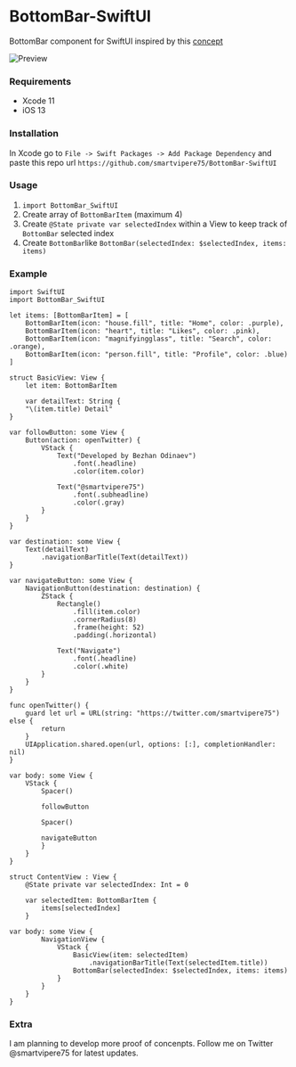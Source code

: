 # BottomBar-SwiftUI

BottomBar component for SwiftUI inspired by this [concept](https://dribbble.com/shots/5925052-Google-Bottom-Bar-Navigation-Pattern)

![Preview](./preview.gif "Preview")

### Requirements

* Xcode 11
* iOS 13

### Installation

In Xcode go to `File -> Swift Packages -> Add Package Dependency` and paste this repo url `https://github.com/smartvipere75/BottomBar-SwiftUI`

### Usage

1. `import BottomBar_SwiftUI`
2. Create array of `BottomBarItem` (maximum 4)
3. Create `@State private var selectedIndex` within a View to keep track of `BottomBar` selected index
4. Create `BottomBar`like `BottomBar(selectedIndex: $selectedIndex, items: items)`

### Example

```
import SwiftUI
import BottomBar_SwiftUI

let items: [BottomBarItem] = [
    BottomBarItem(icon: "house.fill", title: "Home", color: .purple),
    BottomBarItem(icon: "heart", title: "Likes", color: .pink),
    BottomBarItem(icon: "magnifyingglass", title: "Search", color: .orange),
    BottomBarItem(icon: "person.fill", title: "Profile", color: .blue)
]

struct BasicView: View {
    let item: BottomBarItem

    var detailText: String {
    "\(item.title) Detail"
}

var followButton: some View {
    Button(action: openTwitter) {
        VStack {
            Text("Developed by Bezhan Odinaev")
                .font(.headline)
                .color(item.color)

            Text("@smartvipere75")
                .font(.subheadline)
                .color(.gray)
        }
    }
}

var destination: some View {
    Text(detailText)
        .navigationBarTitle(Text(detailText))
}

var navigateButton: some View {
    NavigationButton(destination: destination) {
        ZStack {
            Rectangle()
                .fill(item.color)
                .cornerRadius(8)
                .frame(height: 52)
                .padding(.horizontal)

            Text("Navigate")
                .font(.headline)
                .color(.white)
        }
    }
}

func openTwitter() {
    guard let url = URL(string: "https://twitter.com/smartvipere75") else {
        return
    }
    UIApplication.shared.open(url, options: [:], completionHandler: nil)
}

var body: some View {
    VStack {
        Spacer()

        followButton

        Spacer()

        navigateButton
        }
    }
}

struct ContentView : View {
    @State private var selectedIndex: Int = 0

    var selectedItem: BottomBarItem {
        items[selectedIndex]
    }

var body: some View {
        NavigationView {
            VStack {
                BasicView(item: selectedItem)
                    .navigationBarTitle(Text(selectedItem.title))
                BottomBar(selectedIndex: $selectedIndex, items: items)
            }
        }
    }
}
```

### Extra

I am planning to develop more proof of concenpts. 
Follow me on Twitter @smartvipere75 for latest updates.
